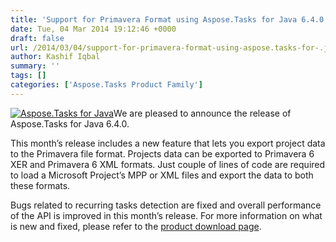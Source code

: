 ```yaml
---
title: 'Support for Primavera Format using Aspose.Tasks for Java 6.4.0'
date: Tue, 04 Mar 2014 19:12:46 +0000
draft: false
url: /2014/03/04/support-for-primavera-format-using-aspose.tasks-for-.java-6.4.0/
author: Kashif Iqbal
summary: ''
tags: []
categories: ['Aspose.Tasks Product Family']
---
```


[![Aspose.Tasks for Java][1]](http://www.aspose.com/java/project-management-component.aspx)We are pleased to announce the release of Aspose.Tasks for Java 6.4.0.

This month’s release includes a new feature that lets you export project data to the Primavera file format. Projects data can be exported to Primavera 6 XER and Primavera 6 XML formats. Just couple of lines of code are required to load a Microsoft Project’s MPP or XML files and export the data to both these formats.

Bugs related to recurring tasks detection are fixed and overall performance of the API is improved in this month’s release. For more information on what is new and fixed, please refer to the [product download page][2].




[1]: https://blog.aspose.com/wp-content/uploads/sites/2/2014/02/aspose-Tasks-for-Java_1001.png "aspose-Tasks-for-Java_100"
[2]: http://www.aspose.com/community/files/72/java-components/aspose.tasks-for-java/category1437.aspx




